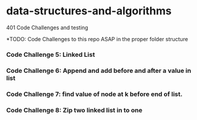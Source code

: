 # data-structures-and-algorithms
401 Code Challenges and testing

*TODO: Code Challenges to this repo ASAP in the proper folder structure


### Code Challenge 5: Linked List

### Code Challenge 6: Append and add before and after a value in list

### Code Challenge 7: find value of node at k before end of list.

### Code Challenge 8: Zip two linked list in to one
